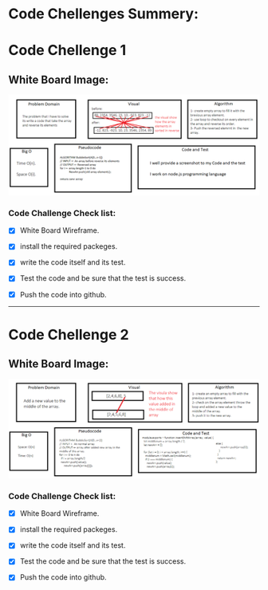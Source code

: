 # Code Chellenges Summery:

# Code Chellenge 1

## White Board Image:

![Whiteboard Image for Code Challenge 1](https://github.com/HaneenKh88/data-structures-and-algorithms/blob/main/code-challenges/401-CodeChellenges/assests/arrayReversed.png)



### Code Challenge Check list:

- [x] White Board Wireframe.
- [x] install the required packeges.
- [x] write the code itself and its test.
- [x] Test the code and be sure that the test is success.
- [x] Push the code into github.




**********************************************************************************************************************************************************

# Code Chellenge 2

## White Board Image:

![Whiteboard Image for Code Challenge 1](https://github.com/HaneenKh88/data-structures-and-algorithms/blob/main/code-challenges/401-CodeChellenges/assests/ArrayShift.png)



### Code Challenge Check list:

- [x] White Board Wireframe.
- [x] install the required packeges.
- [x] write the code itself and its test.
- [x] Test the code and be sure that the test is success.
- [x] Push the code into github.


